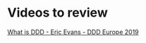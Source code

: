 # Videos to review

[What is DDD - Eric Evans - DDD Europe 2019](https://www.youtube.com/watch?v=pMuiVlnGqjk)
